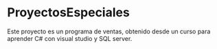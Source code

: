 # ProyectosEspeciales

Este proyecto es un programa de ventas, obtenido desde un curso para aprender C# con visual studio y SQL server.
